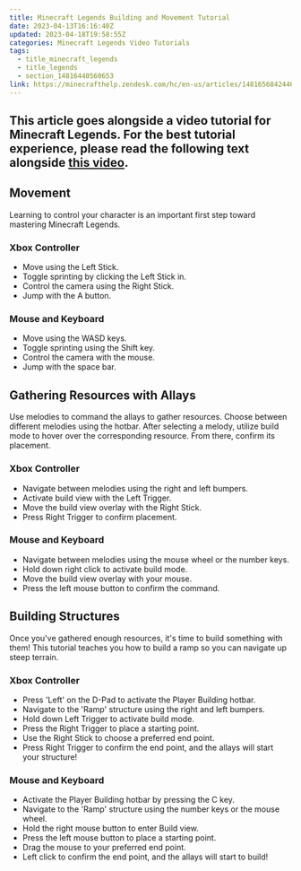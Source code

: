 ```yaml
---
title: Minecraft Legends Building and Movement Tutorial
date: 2023-04-13T16:16:40Z
updated: 2023-04-18T19:58:55Z
categories: Minecraft Legends Video Tutorials
tags:
  - title_minecraft_legends
  - title_legends
  - section_14816440560653
link: https://minecrafthelp.zendesk.com/hc/en-us/articles/14816568424461-Minecraft-Legends-Building-and-Movement-Tutorial
---
```


## This article goes alongside a video tutorial for Minecraft Legends. For the best tutorial experience, please read the following text alongside **[this video](https://youtu.be/2kJUHz-Aug4)**. 

## Movement

Learning to control your character is an important first step toward mastering Minecraft Legends. 

### Xbox Controller

-   Move using the Left Stick.
-   Toggle sprinting by clicking the Left Stick in.
-   Control the camera using the Right Stick.
-   Jump with the A button.

### Mouse and Keyboard

-   Move using the WASD keys.
-   Toggle sprinting using the Shift key.
-   Control the camera with the mouse.
-   Jump with the space bar.

## Gathering Resources with Allays

Use melodies to command the allays to gather resources. Choose between different melodies using the hotbar. After selecting a melody, utilize build mode to hover over the corresponding resource. From there, confirm its placement.

### Xbox Controller

-   Navigate between melodies using the right and left bumpers.
-   Activate build view with the Left Trigger.
-   Move the build view overlay with the Right Stick. 
-   Press Right Trigger to confirm placement.

### Mouse and Keyboard

-   Navigate between melodies using the mouse wheel or the number keys.
-   Hold down right click to activate build mode.
-   Move the build view overlay with your mouse.
-   Press the left mouse button to confirm the command.

## Building Structures

Once you've gathered enough resources, it's time to build something with them! This tutorial teaches you how to build a ramp so you can navigate up steep terrain.

### Xbox Controller

-   Press 'Left' on the D-Pad to activate the Player Building hotbar.
-   Navigate to the 'Ramp' structure using the right and left bumpers.
-   Hold down Left Trigger to activate build mode. 
-   Press the Right Trigger to place a starting point.
-   Use the Right Stick to choose a preferred end point.
-   Press Right Trigger to confirm the end point, and the allays will start your structure!

### Mouse and Keyboard

-   Activate the Player Building hotbar by pressing the C key.
-   Navigate to the 'Ramp' structure using the number keys or the mouse wheel.
-   Hold the right mouse button to enter Build view.
-   Press the left mouse button to place a starting point.
-   Drag the mouse to your preferred end point.
-   Left click to confirm the end point, and the allays will start to build!
